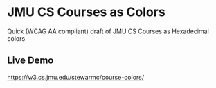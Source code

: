 # JMU CS Courses as Colors
Quick (WCAG AA compliant) draft of JMU CS Courses as Hexadecimal colors

## Live Demo

https://w3.cs.jmu.edu/stewarmc/course-colors/
